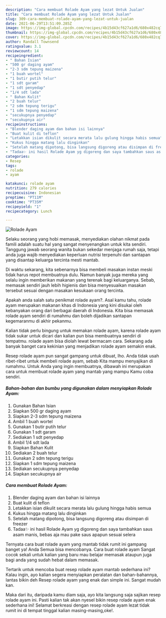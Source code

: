 ```yaml
---
description: "Cara membuat Rolade Ayam yang lezat Untuk Jualan"
title: "Cara membuat Rolade Ayam yang lezat Untuk Jualan"
slug: 309-cara-membuat-rolade-ayam-yang-lezat-untuk-jualan
date: 2021-06-29T13:51:09.285Z
image: https://img-global.cpcdn.com/recipes/4b15d43cf627a1d6/680x482cq70/rolade-ayam-foto-resep-utama.jpg
thumbnail: https://img-global.cpcdn.com/recipes/4b15d43cf627a1d6/680x482cq70/rolade-ayam-foto-resep-utama.jpg
cover: https://img-global.cpcdn.com/recipes/4b15d43cf627a1d6/680x482cq70/rolade-ayam-foto-resep-utama.jpg
author: Randall Townsend
ratingvalue: 3.1
reviewcount: 14
recipeingredient:
- " Bahan Isian"
- "500 gr daging ayam"
- "2-3 sdm tepung maizena"
- "1 buah wortel"
- "1 butir putih telur"
- "1 sdt garam"
- "1 sdt penyedap"
- "1/4 sdt lada"
- " Bahan Kulit"
- "2 buah telur"
- "2 sdm tepung terigu"
- "1 sdm tepung maizena"
- "secukupnya penyedap"
- "secukupnya air"
recipeinstructions:
- "Blender daging ayam dan bahan isi lainnya"
- "Buat kulit di teflon"
- "Letakkan isian dikulit secara merata lalu gulung hingga habis semua"
- "Kukus hingga matang lalu dinginkan"
- "Setelah matang dipotong, bisa langsung digoreng atau disimpan di freezer"
- "Tadaa✨ ini hasil Rolade Ayam yg digoreng dan saya tambahkan saus asam manis, bebas aja mau pake saus apapun sesuai selera"
categories:
- Resep
tags:
- rolade
- ayam

katakunci: rolade ayam 
nutrition: 279 calories
recipecuisine: Indonesian
preptime: "PT11M"
cooktime: "PT35M"
recipeyield: "1"
recipecategory: Lunch

---
```



![Rolade Ayam](https://img-global.cpcdn.com/recipes/4b15d43cf627a1d6/680x482cq70/rolade-ayam-foto-resep-utama.jpg)

Selaku seorang yang hobi memasak, menyediakan olahan nikmat pada famili adalah suatu hal yang sangat menyenangkan untuk kita sendiri. Tanggung jawab seorang  wanita bukan sekedar menjaga rumah saja, tetapi anda juga wajib menyediakan keperluan nutrisi terpenuhi dan santapan yang disantap keluarga tercinta mesti mantab.

Di waktu  sekarang, kita sebenarnya bisa membeli masakan instan meski tidak harus repot membuatnya dulu. Namun banyak juga mereka yang selalu ingin memberikan makanan yang terenak bagi keluarganya. Sebab, memasak sendiri jauh lebih higienis dan bisa menyesuaikan masakan tersebut sesuai dengan masakan kesukaan orang tercinta. 



Apakah anda salah satu penikmat rolade ayam?. Asal kamu tahu, rolade ayam merupakan makanan khas di Indonesia yang kini disukai oleh kebanyakan orang dari berbagai daerah di Indonesia. Kita bisa memasak rolade ayam sendiri di rumahmu dan boleh dijadikan santapan kegemaranmu di akhir pekanmu.

Kalian tidak perlu bingung untuk memakan rolade ayam, karena rolade ayam tidak sukar untuk dicari dan kalian pun bisa membuatnya sendiri di tempatmu. rolade ayam bisa diolah lewat bermacam cara. Sekarang ada banyak banget cara kekinian yang menjadikan rolade ayam semakin enak.

Resep rolade ayam pun sangat gampang untuk dibuat, lho. Anda tidak usah ribet-ribet untuk membeli rolade ayam, sebab Kita mampu menyajikan di rumahmu. Untuk Anda yang ingin membuatnya, dibawah ini merupakan cara untuk membuat rolade ayam yang mantab yang mampu Kamu coba sendiri.

<!--inarticleads1-->

##### Bahan-bahan dan bumbu yang digunakan dalam menyiapkan Rolade Ayam:

1. Gunakan  Bahan Isian
1. Siapkan 500 gr daging ayam
1. Siapkan 2-3 sdm tepung maizena
1. Ambil 1 buah wortel
1. Gunakan 1 butir putih telur
1. Gunakan 1 sdt garam
1. Sediakan 1 sdt penyedap
1. Ambil 1/4 sdt lada
1. Siapkan  Bahan Kulit
1. Sediakan 2 buah telur
1. Gunakan 2 sdm tepung terigu
1. Siapkan 1 sdm tepung maizena
1. Sediakan secukupnya penyedap
1. Siapkan secukupnya air




<!--inarticleads2-->

##### Cara membuat Rolade Ayam:

1. Blender daging ayam dan bahan isi lainnya
1. Buat kulit di teflon
1. Letakkan isian dikulit secara merata lalu gulung hingga habis semua
1. Kukus hingga matang lalu dinginkan
1. Setelah matang dipotong, bisa langsung digoreng atau disimpan di freezer
1. Tadaa✨ ini hasil Rolade Ayam yg digoreng dan saya tambahkan saus asam manis, bebas aja mau pake saus apapun sesuai selera




Ternyata cara buat rolade ayam yang mantab tidak rumit ini gampang banget ya! Anda Semua bisa mencobanya. Cara buat rolade ayam Sangat cocok sekali untuk kalian yang baru mau belajar memasak ataupun juga bagi anda yang sudah hebat dalam memasak.

Tertarik untuk mencoba buat resep rolade ayam mantab sederhana ini? Kalau ingin, ayo kalian segera menyiapkan peralatan dan bahan-bahannya, lantas bikin deh Resep rolade ayam yang enak dan simple ini. Sangat mudah kan. 

Maka dari itu, daripada kamu diam saja, ayo kita langsung saja sajikan resep rolade ayam ini. Pasti kalian tak akan nyesel bikin resep rolade ayam enak sederhana ini! Selamat berkreasi dengan resep rolade ayam lezat tidak rumit ini di tempat tinggal kalian masing-masing,oke!.

